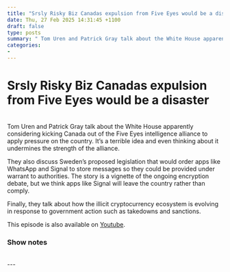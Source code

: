 ```yaml
---
title: "Srsly Risky Biz Canadas expulsion from Five Eyes would be a disaster"
date: Thu, 27 Feb 2025 14:31:45 +1100
draft: false
type: posts
summary: " Tom Uren and Patrick Gray talk about the White House apparently considering kicking Canada out of the Five Eyes intelligence alliance to"
categories: 
- 
---
```

# Srsly Risky Biz Canadas expulsion from Five Eyes would be a disaster


<br/>
Tom Uren and Patrick Gray talk about the White House apparently considering kicking Canada out of the Five Eyes intelligence alliance to apply pressure on the country. It’s a terrible idea and even thinking about it undermines the strength of the alliance.

They also discuss Sweden’s proposed legislation that would order apps like WhatsApp and Signal to store messages so they could be provided under warrant to authorities. The story is a vignette of the ongoing encryption debate, but we think apps like Signal will leave the country rather than comply.

Finally, they talk about how the illicit cryptocurrency ecosystem is evolving in response to government action such as takedowns and sanctions.

This episode is also available on [Youtube](https://youtu.be/NVCkBTgVX0o).

### Show notes

<br/>
---
